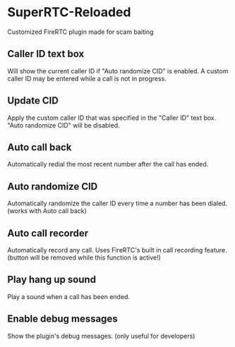 # SuperRTC-Reloaded

Customized FireRTC plugin made for scam baiting

## Caller ID text box 

Will show the current caller ID if "Auto randomize CID" is enabled. A custom caller ID may be entered while a call is not in progress.

## Update CID

Apply the custom caller ID that was specified in the "Caller ID" text box. "Auto randomize CID" will be disabled.

## Auto call back

Automatically redial the most recent number after the call has ended.  
  
## Auto randomize CID

Automatically randomize the caller ID every time a number has been dialed. (works with Auto call back)

## Auto call recorder

Automatically record any call. Uses FireRTC's built in call recording feature. (button will be removed while this function is active!)

## Play hang up sound

Play a sound when a call has been ended.

## Enable debug messages

Show the plugin's debug messages. (only useful for developers)
